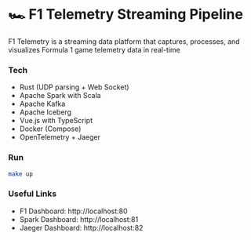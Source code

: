 # 🏎️ F1 Telemetry Streaming Pipeline

F1 Telemetry is a streaming data platform that captures, processes, and visualizes Formula 1 game telemetry data in real-time

### Tech
- Rust (UDP parsing + Web Socket)
- Apache Spark with Scala
- Apache Kafka
- Apache Iceberg
- Vue.js with TypeScript
- Docker (Compose)
- OpenTelemetry + Jaeger

### Run

```bash
make up
```

### Useful Links

- F1 Dashboard: http://localhost:80
- Spark Dashboard: http://localhost:81
- Jaeger Dashboard: http://localhost:82
